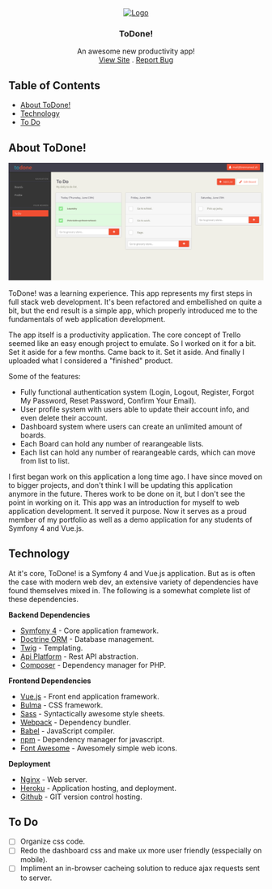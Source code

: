 <div align="center">
<a href="https://github.com/iambrennanwalsh/ToDone">
  <img src="https://todone-stage.herokuapp.com/images/logo.png" alt="Logo" height="30">
</a>
<h3 align="center">ToDone!</h3>
<p align="center">
An awesome new productivity app!
<br />
<a href="https://todone.local">View Site</a> 
. 
<a href="https://github.com/iambrennanwalsh/ToDone/issues">Report Bug</a>
</p>
</div>


## Table of Contents

* [About ToDone!](#about-todone-)
* [Technology](#technology)
* [To Do](#to-do)

## About ToDone!

[![ToDone! Screen Shot][product-screenshot]](https://todone.local)

ToDone! was a learning experience. This app represents my first steps in full stack web development. It's been refactored and embellished on quite a bit, but the end result is a simple app, which properly introduced me to the fundamentals of web application development.

The app itself is a productivity application. The core concept of Trello seemed like an easy enough project to emulate. So I worked on it for a bit. Set it aside for a few months. Came back to it. Set it aside. And finally I uploaded what I considered a "finished" product.

Some of the features:
* Fully functional authentication system (Login, Logout, Register, Forgot My Password, Reset Password, Confirm Your Email).
* User profile system with users able to update their account info, and even delete their account.
* Dashboard system where users can create an unlimited amount of boards.
* Each Board can hold any number of rearangeable lists.
* Each list can hold any number of rearangeable cards, which can move from list to list.

I first began work on this application a long time ago. I have since moved on to bigger projects, and don't think I will be updating this application anymore in the future. Theres work to be done on it, but I don't see the point in working on it. This app was an introduction for myself to web application development. It served it purpose. Now it serves as a proud member of my portfolio as well as a demo application for any students of Symfony 4 and Vue.js.

## Technology
At it's core, ToDone! is a Symfony 4 and Vue.js application. But as is often the case with modern web dev, an extensive variety of dependencies have found themselves mixed in. The following is a somewhat complete list of these dependencies.

**Backend Dependencies**
* [Symfony 4](https://symfony.com) - Core application framework.
* [Doctrine ORM](https://doctrine-project.com) - Database management.
* [Twig](https://twig.symfony.com) - Templating.
* [Api Platform](https://api-platform.com/) - Rest API abstraction.
* [Composer](https://getcomposer.org/) - Dependency manager for PHP. 

**Frontend Dependencies**
* [Vue.js](https://vuejs.org) - Front end application framework.
* [Bulma](https://bulma.io) - CSS framework.
* [Sass](https://sass-lang.com) - Syntactically awesome style sheets.
* [Webpack](https://webpack.js.org) - Dependency bundler.
* [Babel](https://babeljs.io) - JavaScript compiler.
* [npm](https://npmjs.com) - Dependency manager for javascript.
* [Font Awesome](https://npmjs.com) - Awesomely simple web icons.

**Deployment**
* [Nginx](https://nginx.com) - Web server.
* [Heroku](https://heroku.com) - Application hosting, and deployment.
* [Github](https://github.com) - GIT version control hosting.

## To Do

- [ ] Organize css code.
- [ ] Redo the dashboard css and make ux more user friendly (esspecially on mobile).
- [ ] Impliment an in-browser cacheing solution to reduce ajax requests sent to server.

[product-screenshot]: public/images/screenshot.png
